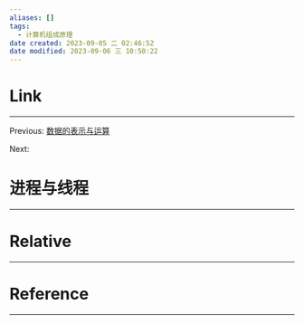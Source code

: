 ```yaml
---
aliases: []
tags:
  - 计算机组成原理
date created: 2023-09-05 二 02:46:52
date modified: 2023-09-06 三 10:50:22
---
```


# Link

---

Previous: [数据的表示与运算](数据的表示与运算.md)

Next:

# 进程与线程

---

# Relative

---

# Reference

---
